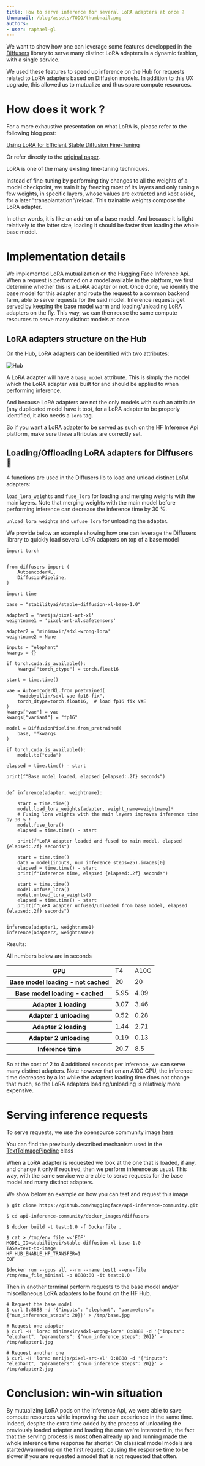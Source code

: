 ```yaml
---
title: How to serve inference for several LoRA adapters at once ?
thumbnail: /blog/assets/TODO/thumbnail.png
authors:
- user: raphael-gl
---
```


We want to show how one can leverage some features developped in the [Diffusers](https://github.com/huggingface/diffusers/) library to serve many distinct LoRA adapters in a dynamic fashion, with a single service.

We used these features to speed up inference on the Hub for requests related to LoRA adapters based on Diffusion models. In addition to this UX upgrade, this allowed us to mutualize and thus spare compute resources.

# How does it work ?

For a more exhaustive presentation on what LoRA is, please refer to the following blog post:

[Using LoRA for Efficient Stable Diffusion Fine-Tuning](https://huggingface.co/blog/lora)

Or refer directly to the [original paper](https://arxiv.org/abs/2106.09685).

LoRA is one of the many existing fine-tuning techniques.

Instead of fine-tuning by performing tiny changes to all the weights of a model checkpoint, we train it by freezing most of its layers and only tuning a few weights, in specific layers, whose values are extracted and kept aside, for a later "transplantation"/reload. This trainable weights compose the LoRA adapter.

In other words, it is like an add-on of a base model. And because it is light relatively to the latter size, loading it should be faster than loading the whole base model.

# Implementation details

We implemented LoRA mutualization on the Hugging Face Inference Api. When a request is performed on a model available in the platform, we first determine whether this is a LoRA adapter or not. Once done, we identify the base model for this adapter and route the request to a common backend farm, able to serve requests for the said model. Inference requests get served by keeping the base model warm and loading/unloading LoRA adapters on the fly. This way, we can then reuse the same compute resources to serve many distinct models at once.

## LoRA adapters structure on the Hub

On the Hub, LoRA adapters can be identified with two attributes:

![Hub](assets/169_lora_load_offload/lora_adapter_hub.png)

A LoRA adapter will have a ```base_model``` attribute. This is simply the model which the LoRA adapter was built for and should be applied to when performing inference.

And because LoRA adapters are not the only models with such an attribute (any duplicated model have it too), for a LoRA adapter to be properly identified, it also needs a ```lora``` tag.

So if you want a LoRA adapter to be served as such on the HF Inference Api platform, make sure these attributes are correctly set.

## Loading/Offloading LoRA adapters for Diffusers 🧨

4 functions are used in the Diffusers lib to load and unload distinct LoRA adapters:

```load_lora_weights``` and ```fuse_lora``` for loading and merging weights with the main layers. Note that merging weights with the main model before performing inference can decrease the inference time by 30 %.

```unload_lora_weights``` and ```unfuse_lora``` for unloading the adapter.

We provide below an example showing how one can leverage the Diffusers library to quickly load several LoRA adapters on top of a base model

```
import torch


from diffusers import (
    AutoencoderKL,
    DiffusionPipeline,
)

import time

base = "stabilityai/stable-diffusion-xl-base-1.0"

adapter1 = 'nerijs/pixel-art-xl'
weightname1 = 'pixel-art-xl.safetensors'

adapter2 = 'minimaxir/sdxl-wrong-lora'
weightname2 = None

inputs = "elephant"
kwargs = {}

if torch.cuda.is_available():
    kwargs["torch_dtype"] = torch.float16

start = time.time()

vae = AutoencoderKL.from_pretrained(
    "madebyollin/sdxl-vae-fp16-fix",
    torch_dtype=torch.float16,  # load fp16 fix VAE
)
kwargs["vae"] = vae
kwargs["variant"] = "fp16"

model = DiffusionPipeline.from_pretrained(
    base, **kwargs
)

if torch.cuda.is_available():
    model.to("cuda")

elapsed = time.time() - start

print(f"Base model loaded, elapsed {elapsed:.2f} seconds")


def inference(adapter, weightname):

    start = time.time()
    model.load_lora_weights(adapter, weight_name=weightname)*
    # Fusing lora weights with the main layers improves inference time by 30 % !
    model.fuse_lora()
    elapsed = time.time() - start

    print(f"LoRA adapter loaded and fused to main model, elapsed {elapsed:.2f} seconds")

    start = time.time()
    data = model(inputs, num_inference_steps=25).images[0]
    elapsed = time.time() - start
    print(f"Inference time, elapsed {elapsed:.2f} seconds")

    start = time.time()
    model.unfuse_lora()
    model.unload_lora_weights()
    elapsed = time.time() - start
    print(f"LoRA adapter unfused/unloaded from base model, elapsed {elapsed:.2f} seconds")


inference(adapter1, weightname1)
inference(adapter2, weightname2)
```

Results:

All numbers below are in seconds

<table>
  <tr>
    <th>GPU</th>
    <td>T4</td>
    <td>A10G</td>
  </tr>
  <tr>
    <th>Base model loading - not cached</th>
    <td>20</td>
    <td>20</td>
  </tr>
  <tr>
    <th>Base model loading - cached</th>
    <td>5.95</td>
    <td>4.09</td>
  </tr>
  <tr>
    <th>Adapter 1 loading</th>
    <td>3.07</td>
    <td>3.46</td>
  </tr>
  <tr>
    <th>Adapter 1 unloading</th>
    <td>0.52</td>
    <td>0.28</td>
  </tr>
  <tr>
    <th>Adapter 2 loading</th>
    <td>1.44</td>
    <td>2.71</td>
  </tr>
  <tr>
    <th>Adapter 2 unloading</th>
    <td>0.19</td>
    <td>0.13</td>
  </tr>
  <tr>
    <th>Inference time</th>
    <td>20.7</td>
    <td>8.5</td>
  </tr>
</table>

So at the cost of 2 to 4 additional seconds per inference, we can serve many distinct adapters. Note however that on an A10G GPU, the inference time decreases by a lot while the adapters loading time does not change that much, so the LoRA adapters loading/unloading is relatively more expensive.

# Serving inference requests

To serve requests, we use the opensource community image [here](https://github.com/huggingface/api-inference-community/tree/main/docker_images/diffusers)

You can find the previously described mechanism used in the [TextToImagePipeline](https://github.com/huggingface/api-inference-community/blob/main/docker_images/diffusers/app/pipelines/text_to_image.py) class

When a LoRA adapter is requested we look at the one that is loaded, if any, and change it only if required, then we perform inference as usual. This way, with the same service we are able to serve requests for the base model and many distinct adapters.

We show below an example on how you can test and request this image

```
$ git clone https://github.com/huggingface/api-inference-community.git

$ cd api-inference-community/docker_images/diffusers

$ docker build -t test:1.0 -f Dockerfile .

$ cat > /tmp/env_file <<'EOF'
MODEL_ID=stabilityai/stable-diffusion-xl-base-1.0
TASK=text-to-image
HF_HUB_ENABLE_HF_TRANSFER=1
EOF

$docker run --gpus all --rm --name test1 --env-file /tmp/env_file_minimal -p 8888:80 -it test:1.0
```

Then in another terminal perform requests to the base model and/or miscellaneous LoRA adapters to be found on the HF Hub.

```
# Request the base model
$ curl 0:8888 -d '{"inputs": "elephant", "parameters": {"num_inference_steps": 20}}' > /tmp/base.jpg

# Request one adapter
$ curl -H 'lora: minimaxir/sdxl-wrong-lora' 0:8888 -d '{"inputs": "elephant", "parameters": {"num_inference_steps": 20}}' > /tmp/adapter1.jpg

# Request another one
$ curl -H 'lora: nerijs/pixel-art-xl' 0:8888 -d '{"inputs": "elephant", "parameters": {"num_inference_steps": 20}}' > /tmp/adapter2.jpg
```

# Conclusion: win-win situation

By mutualizing LoRA pods on the Inference Api, we were able to save compute resources while improving the user experience in the same time. Indeed, despite the extra time added by the process of unloading the previously loaded adapter and loading the one we're interested in, the fact that the serving process is most often already up and running made the whole inference time response far shorter. On classical model models are started/warmed up on the first request, causing the response time to be slower if you are requested a model that is not requested that often.